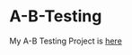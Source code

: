 # A-B-Testing

My A-B Testing Project is [here](https://github.com/pinardogan/DSMLBC/tree/main/A-B%20Testing)
